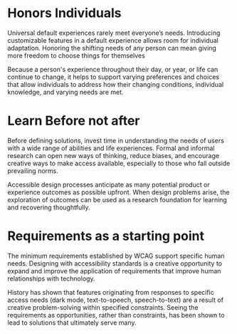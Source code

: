 # Honors Individuals

Universal default experiences rarely meet everyone’s needs. Introducing customizable features in a default experience allows room for individual adaptation. Honoring the shifting needs of any person can mean giving more freedom to choose things for themselves

Because a person's experience throughout their day, or year, or life can continue to change, it helps to support varying preferences and choices that allow individuals to address how their changing conditions, individual knowledge, and varying needs are met.

# Learn Before not after

Before defining solutions, invest time in understanding the needs of users with a wide range of abilities and life experiences. Formal and informal research can open new ways of thinking, reduce biases, and encourage creative ways to make access available, especially to those who fall outside prevailing norms.

Accessible design processes anticipate as many potential product or experience outcomes as possible upfront. When design problems arise, the exploration of outcomes can be used as a research foundation for learning and recovering thoughtfully.

# Requirements as a starting point

The minimum requirements established by WCAG support specific human needs. Designing with accessibility standards is a creative opportunity to expand and improve the application of requirements that improve human relationships with technology.

History has shown that features originating from responses to specific access needs (dark mode, text-to-speech, speech-to-text) are a result of creative problem-solving within specified constraints. Seeing the requirements as opportunities, rather than constraints, has been shown to lead to solutions that ultimately serve many.
